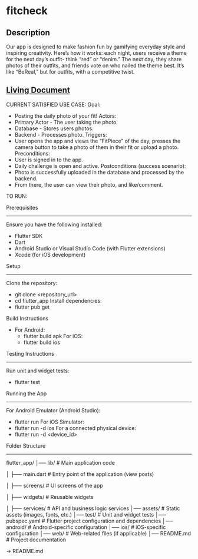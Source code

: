 # fitcheck

## Description
Our app is designed to make fashion fun by gamifying everyday style and inspiring creativity. Here’s how it works: each night, users receive a theme for the next day’s outfit- think “red” or “denim.” The next day, they share photos of their outfits, and friends vote on who nailed the theme best. It’s like “BeReal,” but for outfits, with a competitive twist.

## [Living Document](https://docs.google.com/document/d/1CZu642kOHpgtLdXkNPS8U6OsxPTkgixnqs-X6VRMPes/edit?tab=t.0)

CURRENT SATISFIED USE CASE:
Goal:
- Posting the daily photo of your fit!
Actors:
- Primary Actor - The user taking the photo. 
- Database - Stores users photos. 
- Backend - Processes photo. 
Triggers:
- User opens the app and views the “FitPiece” of the day, presses the camera button to take a photo of them in their fit or upload a photo. 
Preconditions:
- User is signed in to the app. 
- Daily challenge is open and active.
Postconditions (success scenario):
- Photo is successfully uploaded in the database and processed by the backend.
- From there, the user can view their photo, and like/comment.



TO RUN:

Prerequisites
__________________
Ensure you have the following installed:
- Flutter SDK
- Dart
- Android Studio or Visual Studio Code (with Flutter extensions)
- Xcode (for iOS development)
  
Setup
__________________
Clone the repository:
- git clone <repository_url>
- cd flutter_app
Install dependencies:
- flutter pub get

Build Instructions
- For Android:
  - flutter build apk
For iOS:
  - flutter build ios

Testing Instructions
______________________
Run unit and widget tests:
  - flutter test

Running the App
__________________
For Android Emulator (Android Studio):
- flutter run
For iOS Simulator:
- flutter run -d ios
For a connected physical device:
- flutter run -d <device_id>

Folder Structure
__________________
flutter_app/
│── lib/                 # Main application code

│   ├── main.dart        # Entry point of the application (view posts)

│   ├── screens/         # UI screens of the app

│   ├── widgets/         # Reusable widgets

│   ├── services/        # API and business logic services
│── assets/              # Static assets (images, fonts, etc.)
│── test/                # Unit and widget tests
│── pubspec.yaml         # Flutter project configuration and dependencies
│── android/             # Android-specific configuration
│── ios/                 # iOS-specific configuration
│── web/                 # Web-related files (if applicable)
│── README.md            # Project documentation

-> README.md 
